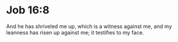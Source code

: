 # Job 16:8

And he has shriveled me up, which is a witness against me, and my leanness has risen up against me; it testifies to my face.
